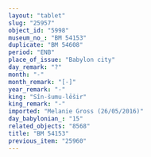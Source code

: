 ```yaml
---
layout: "tablet"
slug: "25957"
object_id: "5998"
museum_no_: "BM 54153"
duplicate: "BM 54608"
period: "ENB"
place_of_issue: "Babylon city"
day_remark: "?"
month: "-"
month_remark: "[-]"
year_remark: "-"
king: "Sîn-šumu-lēšir"
king_remark: "-"
imported: "Melanie Gross (26/05/2016)"
day_babylonian_: "15"
related_objects: "8568"
title: "BM 54153"
previous_item: "25960"
---
```

